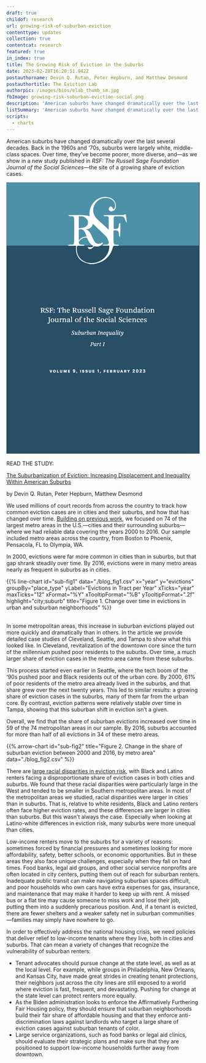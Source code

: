 ```yaml
---
draft: true
childof: research
url: growing-risk-of-suburban-eviction
contenttype: updates
collection: true
contentcat: research
featured: true
in_index: true
title: The Growing Risk of Eviction in the Suburbs
date: 2023-02-28T16:20:51.942Z
postauthorname: Devin Q. Rutan, Peter Hepburn, and Matthew Desmond
postauthortitle: The Eviction Lab
authorpic: /images/bios/elab_thumb_sm.jpg
fbImage: growing-risk-suburban-eviction-social.png
description: 'American suburbs have changed dramatically over the last several decades. Over time, they’ve become poorer, more diverse, and the site of a growing share of eviction cases.'
listSummary: 'American suburbs have changed dramatically over the last several decades. Over time, they’ve become poorer, more diverse, and the site of a growing share of eviction cases.'
scripts:
  - charts
---
```

<span class="dropcap green">A</span>merican suburbs have changed dramatically over the last several decades. Back in the 1960s and ‘70s, suburbs were largely white, middle-class spaces. Over time, they’ve become poorer, more diverse, and—as we show in a new study published in *RSF: The Russell Sage Foundation Journal of the Social Sciences*—the site of a growing share of eviction cases. 

<div class="d-flex flex-wrap flex-md-nowrap align-items-center mw-100 my-6">
    <div class="pr-12 pr-md-0">
        <a href="https://www.rsfjournal.org/content/9/1/104.abstract" target="_blank" rel="noreferrer noopener"><img class="mw-100 mb-3 mb-md-0" src="rsf-study.jpg" /></a>
    </div>
    <div class="ml-md-3"><p class="green gt-eesti journal-subheading">READ THE STUDY:</p>
        <p><a class="green gt-eesti journal-heading" href="https://www.rsfjournal.org/content/9/1/104.abstract" target="_blank" rel="noreferrer noopener">The Suburbanization of Eviction: Increasing Displacement and Inequality Within American Suburbs</a></p>
        <p class="mt-3">by Devin Q. Rutan, Peter Hepburn, Matthew Desmond</p>
    </div>
</div>

We used millions of court records from across the country to track how common eviction cases are in cities and their suburbs, and how that has changed over time. [Building on previous work](https://evictionlab.org/suburban-eviction/), we focused on 74 of the largest metro areas in the U.S.—cities and their surrounding suburbs—where we had reliable data covering the years 2000 to 2016. Our sample included metro areas across the country, from Boston to Phoenix, Pensacola, FL to Olympia, WA. 

In 2000, evictions were far more common in cities than in suburbs, but that gap shrank steadily over time. By 2016, evictions were in many metro areas nearly as frequent in suburbs as in cities.

{{% line-chart
  id="sub-fig1"
  data="./blog_fig1.csv"
  x="year"
  y="evictions"
  groupBy="place_type"
  yLabel="Evictions in Tract per Year"
  xTicks="year"
  maxTicks="12"
  xFormat="%Y"
  xTooltipFormat="%B"
  yTooltipFormat=".2f"
  highlight="city;suburb"
  title="Figure 1. Change over time in evictions in urban and suburban neighborhoods"
%}}


\
In some metropolitan areas, this increase in suburban evictions played out more quickly and dramatically than in others. In the article we provide detailed case studies of Cleveland, Seattle, and Tampa to show what this looked like. In Cleveland, revitalization of the downtown core since the turn of the millennium pushed poor residents to the suburbs. Over time, a much larger share of eviction cases in the metro area came from these suburbs. 



This process started even earlier in Seattle, where the tech boom of the ‘90s pushed poor and Black residents out of the urban core. By 2000, 61% of poor residents of the metro area already lived in the suburbs, and that share grew over the next twenty years. This led to similar results: a growing share of eviction cases in the suburbs, many of them far from the urban core. By contrast, eviction patterns were relatively stable over time in Tampa, showing that this suburban shift in eviction isn’t a given.



Overall, we find that the share of suburban evictions increased over time in 59 of the 74 metropolitan areas in our sample. By 2016, suburbs accounted for more than half of all evictions in 34 of these metro areas. 

{{% arrow-chart
  id="sub-fig2"
  title="Figure 2. Change in the share of suburban eviction between 2000 and 2016, by metro area"
  data="./blog_fig2.csv"
%}}



There are [large racial disparities in eviction risk](https://evictionlab.org/demographics-of-eviction/), with Black and Latino renters facing a disproportionate share of eviction cases in both cities and suburbs. We found that these racial disparities were particularly large in the West and tended to be smaller in Southern metropolitan areas. In most of the metropolitan areas we studied, racial disparities were larger in cities than in suburbs. That is, relative to white residents, Black and Latino renters often face higher eviction rates, and these differences are larger in cities than suburbs. But this wasn’t always the case. Especially when looking at Latino-white differences in eviction risk, many suburbs were more unequal than cities.  



Low-income renters move to the suburbs for a variety of reasons: sometimes forced by financial pressures and sometimes looking for more affordability, safety, better schools, or economic opportunities. But in these areas they also face unique challenges, especially when they fall on hard times. Food banks, legal aid groups, and other social service nonprofits are often located in city centers, putting them out of reach for suburban renters. Inadequate public transit can make navigating suburban spaces difficult, and poor households who own cars have extra expenses for gas, insurance, and maintenance that may make it harder to keep up with rent. A missed bus or a flat tire may cause someone to miss work and lose their job, putting them into a suddenly precarious position. And, if a tenant is evicted, there are fewer shelters and a weaker safety net in suburban communities—families may simply have nowhere to go. 



In order to effectively address the national housing crisis, we need policies that deliver relief to low-income tenants where they live, both in cities and suburbs. That can mean a variety of changes that recognize the vulnerability of suburban renters:



* Tenant advocates should pursue change at the state level, as well as at the local level. For example, while groups in Philadelphia, New Orleans, and Kansas City, have made great strides in creating tenant protections, their neighbors just across the city lines are still exposed to a world where eviction is fast, frequent, and devastating. Pushing for change at the state level can protect renters more equally. 
* As the Biden administration looks to enforce the Affirmatively Furthering Fair Housing policy, they should ensure that suburban neighborhoods build their fair share of affordable housing and that they enforce anti-discrimination laws against landlords who target a large share of eviction cases against suburban tenants of color. 
* Large service organizations, such as food banks or legal aid clinics, should evaluate their strategic plans and make sure that they are positioned to support low-income households further away from downtown.